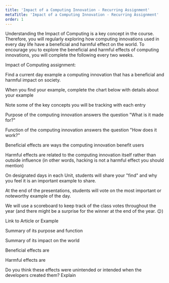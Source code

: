 ```yaml
---
title: 'Impact of a Computing Innovation - Recurring Assignment'
metaTitle: 'Impact of a Computing Innovation - Recurring Assignment'
order: 1
---
```


Understanding the Impact of Computing is a key concept in the course. Therefore, you will regularly exploring how computing innovations used in every day life have a beneficial and harmful effect on the world.  To encourage you to explore the beneficial and harmful effects of computing innovations, you will complete the following every two weeks.   

 

Impact of Computing assignment: 

Find a current day example a computing innovation that has a beneficial and harmful impact on society. 

When you find your example, complete the chart below with details about your example 

Note some of the key concepts you will be tracking with each entry 

Purpose of the computing innovation answers the question "What is it made for?" 

Function of the computing innovation answers the question "How does it work?" 

Beneficial effects are ways the computing innovation benefit users 

Harmful effects are related to the computing innovation itself rather than outside influence (in other words, hacking is not a harmful effect you should mention) 

On designated days in each Unit, students will share your "find" and why you feel it is an important example to share. 

At the end of the presentations, students will vote on the most important or noteworthy example of the day. 

We will use a scoreboard to keep track of the class votes throughout the year (and there might be a surprise for the winner at the end of the year. 😉) 

 

 

Link to Article or Example 

Summary of its purpose and function  

Summary of its impact on the world 

Beneficial effects are 

Harmful effects are  

 Do you think these effects were unintended or intended when the developers created them? Explain 

